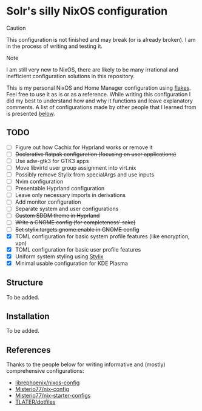 # Solr's silly NixOS configuration

> [!CAUTION]
> This configuration is not finished and may break (or is already broken). I am in the process of writing and testing it.

> [!NOTE]
> I am still very new to NixOS, there are likely to be many irrational and inefficient configuration solutions in this repository.

This is my personal NixOS and Home Manager configuration using [flakes](https://nixos.org/manual/nix/unstable/command-ref/new-cli/nix3-flake.html). Feel free to use it as is or as a reference. While writing this configuration I did my best to understand how and why it functions and leave explanatory comments. A list of configurations made by other people that I learned from is presented [below](#References).

## TODO

- [ ] Figure out how Cachix for Hyprland works or remove it
- [ ] ~~Declarative flatpak configuration (focusing on user applications)~~
- [ ] Use adw-gtk3 for GTK3 apps
- [ ] Move libvirtd user group assignment into virt.nix
- [ ] Possibly remove Stylix from specialArgs and use inputs
- [ ] Nvim configuration
- [ ] Presentable Hyprland configuration
- [ ] Leave only necessary imports in derivations
- [ ] Add monitor configuration
- [ ] Separate system and user configurations
- [ ] ~~Custom SDDM theme in Hyprland~~
- [ ] ~~Write a GNOME config (for completeness' sake)~~
- [ ] ~~Set stylix.targets.gnome.enable in GNOME config~~
- [x] TOML configuration for basic system profile features (like encryption, vpn)
- [x] TOML configuration for basic user profile features
- [x] Uniform system styling using [Stylix](https://github.com/danth/stylix)
- [x] Minimal usable configuration for KDE Plasma

## Structure

To be added.

## Installation

To be added.

## References

Thanks to the people below for writing informative and (mostly) comprehensive configurations:
- [librephoenix/nixos-config](https://gitlab.com/librephoenix/nixos-config/)
- [Misterio77/nix-config](https://github.com/Misterio77/nix-config)
- [Misterio77/nix-starter-configs](https://github.com/Misterio77/nix-starter-configs)
- [TLATER/dotfiles](https://github.com/TLATER/dotfiles)